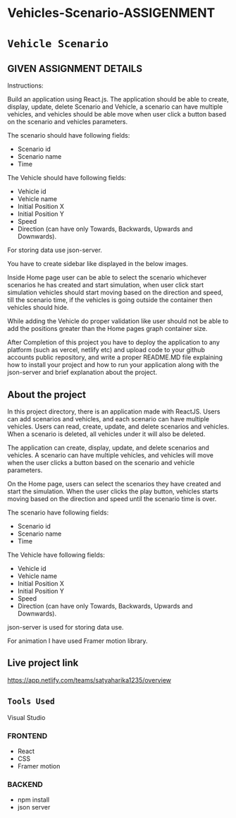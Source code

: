 # Vehicles-Scenario-ASSIGENMENT
# `Vehicle Scenario`

## GIVEN ASSIGNMENT DETAILS

Instructions:

Build an application using React.js.
The application should be able to create, display, update, delete Scenario and Vehicle, a
scenario can have multiple vehicles, and vehicles should be able move when user click a button
based on the scenario and vehicles parameters.

The scenario should have following fields:
- Scenario id
- Scenario name
- Time

 The Vehicle should have following fields:
- Vehicle id
- Vehicle name
- Initial Position X
- Initial Position Y
- Speed
- Direction (can have only Towards, Backwards, Upwards and Downwards).

For storing data use json-server.

You have to create sidebar like displayed in the below images.

Inside Home page user can be able to select the scenario whichever scenarios he has created and start simulation, when user click start simulation vehicles should start moving based on the direction and speed, till the scenario time, if the vehicles is going outside the container then vehicles should hide.

While adding the Vehicle do proper validation like user should not be able to add the positions
greater than the Home pages graph container size.

After Completion of this project you have to deploy the application to any platform (such as
vercel, netlify etc) and upload code to your github accounts public repository, and write a
proper README.MD file explaining how to install your project and how to run your application
along with the json-server and brief explanation about the project.

## About the project

In this project directory, there is an application made with ReactJS. Users can add scenarios and vehicles, and each scenario can have multiple vehicles. Users can read, create, update, and delete scenarios and vehicles. When a scenario is deleted, all vehicles under it will also be deleted.

The application can create, display, update, and delete scenarios and vehicles. A scenario can have multiple vehicles, and vehicles will move when the user clicks a button based on the scenario and vehicle parameters.

On the Home page, users can select the scenarios they have created and start the simulation. When the user clicks the play button, vehicles starts moving based on the direction and speed until the scenario time is over.

The scenario have following fields:
- Scenario id
- Scenario name
- Time

The Vehicle have following fields:
- Vehicle id
- Vehicle name
- Initial Position X
- Initial Position Y
- Speed 
- Direction (can have only Towards, Backwards, Upwards and Downwards).

json-server is used for storing data use.

For animation I have used Framer motion library.

## Live project link

https://app.netlify.com/teams/satyaharika1235/overview

## `Tools Used`
Visual Studio

### FRONTEND
- React
- CSS
- Framer motion
### BACKEND
- npm install
- json server
